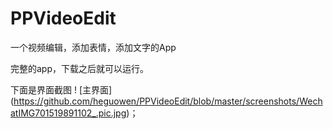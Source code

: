 # PPVideoEdit
一个视频编辑，添加表情，添加文字的App


完整的app，下载之后就可以运行。

下面是界面截图
! [主界面] (https://github.com/heguowen/PPVideoEdit/blob/master/screenshots/WechatIMG701519891102_.pic.jpg)；
